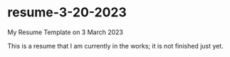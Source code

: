 # resume-3-20-2023
My Resume Template on 3 March 2023

This is a resume that I am currently in the works; it is not finished just yet.
